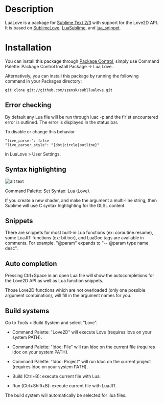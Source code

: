Description
===========

LuaLove is a package for [Sublime Text 2/3](http://www.sublimetext.com) with support for the Love2D API. It is based on [SublimeLove](https://github.com/minism/SublimeLove), [LuaSublime](https://github.com/rorydriscoll/LuaSublime), and [lua_snippet](https://github.com/yinqiang/lua_snippet).

Installation
============

You can install this package through [Package Control](https://sublime.wbond.net/installation), simply use Command Palette: Package Control Install Package -> Lua Love.

Alternatively, you can install this package by running the following command in your Packages directory:
    
    git clone git://github.com/szensk/subllualove.git

Error checking
--------------
By default any Lua file will be run through luac -p and the fir`st encountered error is outlined. The error is displayed in the status bar.

To disable or change this behavior

    "live_parser": false 
    "live_parser_style": "{dot|circle|outline}"
	
in LuaLove > User Settings. 

Syntax highlighting
-------------------
![alt text](http://i.imgur.com/OEESOtU.png "syntax hightlighting")

Command Palette: Set Syntax: Lua (Love).

If you create a new shader, and make the argument a multi-line string, then Sublime will use C syntax highlighting for the GLSL content.

Snippets
--------
There are snippets for most built-in Lua functions (ex: coroutine.resume), some LuaJIT functions (ex: bit.bor), and LuaDoc tags are available in comments. For example. "@param" expands to "-- @param type name desc".

Auto completion
---------------
Pressing Ctrl+Space in an open Lua file will show the autocompletions for the Love2D API as well as Lua function snippets. 

Those Love2D functions which are not overloaded (only one possible argument combination), will fill in the argument names for you.

Build systems
-------------
Go to Tools > Build System and select "Love".  

* Command Palette: "Love2D" will execute Love (requires love on your system PATH).

* Command Palette: "ldoc: File" will run ldoc on the current file (requires ldoc on your system PATH).

* Command Palette: "ldoc: Project" will run ldoc on the current project (requires ldoc on your system PATH).

* Build (Ctrl+B): execute current file with Lua.

* Run (Ctrl+Shift+B): execute current file with LuaJIT.

The build system will automatically be selected for .lua files.
